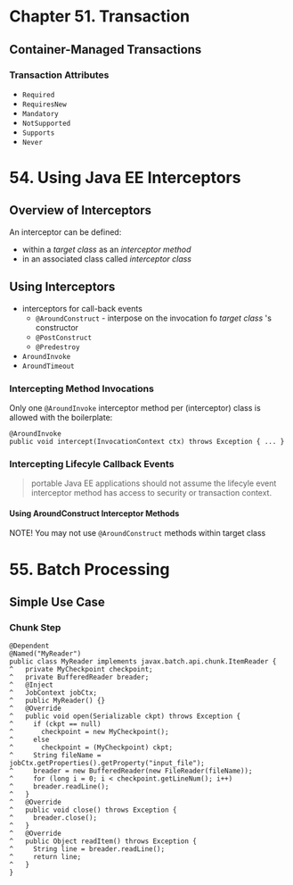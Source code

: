 # Chapter 51. Transaction
## Container-Managed Transactions
### Transaction Attributes
 * `Required`
 * `RequiresNew`
 * `Mandatory`
 * `NotSupported`
 * `Supports`
 * `Never`

# 54. Using Java EE Interceptors
## Overview of Interceptors
An interceptor can be defined: 
 * within a *target class* as an *interceptor method*
 * in an associated class called *interceptor class*
## Using Interceptors

* interceptors for call-back events
  * `@AroundConstruct` - interpose on the invocation fo *target class* 's constructor
  * `@PostConstruct`
  * `@Predestroy`
* `AroundInvoke`
* `AroundTimeout`

### Intercepting Method Invocations
Only one `@AroundInvoke` interceptor method per (interceptor) class is allowed with the boilerplate:

```
@AroundInvoke
public void intercept(InvocationContext ctx) throws Exception { ... }
```
### Intercepting Lifecyle Callback Events
> portable Java EE applications should not assume the lifecyle event interceptor method has access to security or transaction context.
#### Using AroundConstruct Interceptor Methods
NOTE! You may not use `@AroundConstruct` methods within target class

# 55. Batch Processing
## Simple Use Case
### Chunk Step
```
@Dependent
@Named("MyReader")
public class MyReader implements javax.batch.api.chunk.ItemReader {
^	private MyCheckpoint checkpoint;
^	private BufferedReader breader;
^	@Inject
^	JobContext jobCtx;
^	public MyReader() {}
^	@Override
^	public void open(Serializable ckpt) throws Exception {
^	  if (ckpt == null)
^	    checkpoint = new MyCheckpoint();
^	  else
^	    checkpoint = (MyCheckpoint) ckpt;
^	  String fileName = jobCtx.getProperties().getProperty("input_file");
^	  breader = new BufferedReader(new FileReader(fileName));
^	  for (long i = 0; i < checkpoint.getLineNum(); i++)
^	  breader.readLine();
^	}
^	@Override
^	public void close() throws Exception {
^	  breader.close();
^	}
^	@Override
^	public Object readItem() throws Exception {
^	  String line = breader.readLine();
^	  return line;
^	}
}
``` 
